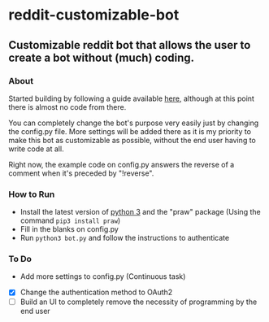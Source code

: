 # reddit-customizable-bot
## Customizable reddit bot that allows the user to create a bot without (much) coding.

### About
Started building by following a guide available [here](http://pythonforengineers.com/build-a-reddit-bot-part-1/), although at this point there is almost no code from there.

You can completely change the bot's purpose very easily just by changing the config.py file. More settings will be added there as it is my priority to make this bot as customizable as possible, without the end user having to write code at all.

Right now, the example code on config.py answers the reverse of a comment when it's preceded by "!reverse".

### How to Run
* Install the latest version of [python 3](https://www.python.org/) and the "praw" package (Using the command `pip3 install praw`)
* Fill in the blanks on config.py
* Run `python3 bot.py` and follow the instructions to authenticate

### To Do
* Add more settings to config.py (Continuous task)
* [x] Change the authentication method to OAuth2
* [ ] Build an UI to completely remove the necessity of programming by the end user
